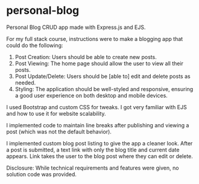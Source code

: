# personal-blog
Personal Blog CRUD app made with Express.js and EJS.

For my full stack course, instructions were to make a blogging app that could do the following:

1. Post Creation: Users should be able to create new posts.
2. Post Viewing: The home page should allow the user to view all their posts.
3. Post Update/Delete: Users should be [able to] edit and delete posts as needed.
4. Styling: The application should be well-styled and responsive, ensuring a good user experience on both desktop and mobile devices.

I used Bootstrap and custom CSS for tweaks. I got very familiar with EJS and how to use it for website scalability.

I implemented code to maintain line breaks after publishing and viewing a post (which was not the default behavior).

I implemented custom blog post listing to give the app a cleaner look. After a post is submitted, a text link with only the blog title and current date appears. Link takes the user to the blog post where they can edit or delete.

Disclosure: While technical requirements and features were given, no solution code was provided.
